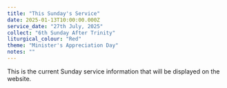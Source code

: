 ```yaml
---
title: "This Sunday's Service"
date: 2025-01-13T10:00:00.000Z
service_date: "27th July, 2025"
collect: "6th Sunday After Trinity"
liturgical_colour: "Red"
theme: "Minister's Appreciation Day"
notes: ""
---
```


This is the current Sunday service information that will be displayed on the website.
